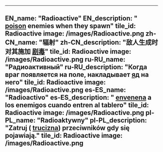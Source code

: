 ---

EN_name: "Radioactive"
EN_description: " <u>poison</u> enemies when they spawn"
tile_id: Radioactive
image: /images/Radioactive.png
zh-CN_name: "辐射"
zh-CN_description: "敌人生成时对其施加 <u>剧毒</u>"
tile_id: Radioactive
image: /images/Radioactive.png
ru-RU_name: "Радиоактивный"
ru-RU_description: "Когда враг появляется на поле, накладывает  <u>яд</u> на него"
tile_id: Radioactive
image: /images/Radioactive.png
es-ES_name: "Radioactivo"
es-ES_description: " <u>envenena</u> a los enemigos cuando entren al tablero"
tile_id: Radioactive
image: /images/Radioactive.png
pl-PL_name: "Radioaktywny"
pl-PL_description: "Zatruj ( <u>trucizna</u>) przeciwników gdy się pojawiają."
tile_id: Radioactive
image: /images/Radioactive.png
---